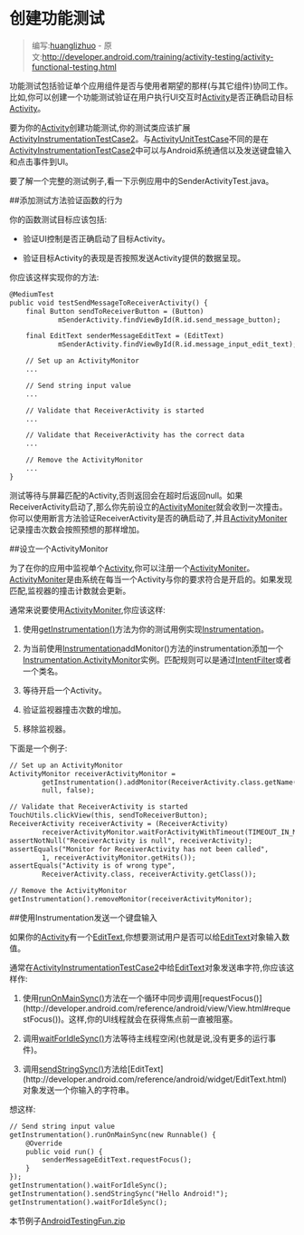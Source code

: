 # 创建功能测试

> 编写:[huanglizhuo](https://github.com/huanglizhuo) - 原文:<http://developer.android.com/training/activity-testing/activity-functional-testing.html>

功能测试包括验证单个应用组件是否与使用者期望的那样(与其它组件)协同工作。比如,你可以创建一个功能测试验证在用户执行UI交互时[Activity](http://developer.android.com/reference/android/app/Activity.html)是否正确启动目标[Activity](http://developer.android.com/reference/android/app/Activity.html)。

要为你的[Activity](http://developer.android.com/reference/android/app/Activity.html)创建功能测试,你的测试类应该扩展[ActivityInstrumentationTestCase2](http://developer.android.com/reference/android/test/ActivityInstrumentationTestCase2.html)。与[ActivityUnitTestCase](http://developer.android.com/reference/android/test/ActivityUnitTestCase.html)不同的是在[ActivityInstrumentationTestCase2](http://developer.android.com/reference/android/test/ActivityInstrumentationTestCase2.html)中可以与Android系统通信以及发送键盘输入和点击事件到UI。

要了解一个完整的测试例子,看一下示例应用中的SenderActivityTest.java。

##添加测试方法验证函数的行为

你的函数测试目标应该包括:

* 验证UI控制是否正确启动了目标Activity。

* 验证目标Activity的表现是否按照发送Activity提供的数据呈现。

你应该这样实现你的方法:

```xml
@MediumTest
public void testSendMessageToReceiverActivity() {
    final Button sendToReceiverButton = (Button)
            mSenderActivity.findViewById(R.id.send_message_button);

    final EditText senderMessageEditText = (EditText)
            mSenderActivity.findViewById(R.id.message_input_edit_text);

    // Set up an ActivityMonitor
    ...

    // Send string input value
    ...

    // Validate that ReceiverActivity is started
    ...

    // Validate that ReceiverActivity has the correct data
    ...

    // Remove the ActivityMonitor
    ...
}
```

测试等待与屏幕匹配的Activity,否则返回会在超时后返回null。如果ReceiverActivity启动了,那么你先前设立的[ActivityMoniter](http://developer.android.com/reference/android/app/Instrumentation.ActivityMonitor.html)就会收到一次撞击。你可以使用断言方法验证ReceiverActivity是否的确启动了,并且[ActivityMoniter](http://developer.android.com/reference/android/app/Instrumentation.ActivityMonitor.html)记录撞击次数会按照预想的那样增加。

##设立一个ActivityMonitor

为了在你的应用中监视单个[Activity](http://developer.android.com/reference/android/app/Activity.html),你可以注册一个[ActivityMoniter](http://developer.android.com/reference/android/app/Instrumentation.ActivityMonitor.html)。[ActivityMoniter](http://developer.android.com/reference/android/app/Instrumentation.ActivityMonitor.html)是由系统在每当一个Activity与你的要求符合是开启的。如果发现匹配,监视器的撞击计数就会更新。

通常来说要使用[ActivityMoniter](http://developer.android.com/reference/android/app/Instrumentation.ActivityMonitor.html),你应该这样:

1. 使用[getInstrumentation()](http://developer.android.com/reference/android/test/InstrumentationTestCase.html#getInstrumentation())方法为你的测试用例实现[Instrumentation](http://developer.android.com/reference/android/app/Instrumentation.html)。

2. 为当前使用[Instrumentation](http://developer.android.com/reference/android/app/Instrumentation.html)addMonitor()方法的instrumentation添加一个[Instrumentation.ActivityMonitor](http://developer.android.com/reference/android/app/Instrumentation.ActivityMonitor.html)实例。匹配规则可以是通过[IntentFilter](http://developer.android.com/reference/android/content/IntentFilter.html)或者一个类名。

3. 等待开启一个Activity。

4. 验证监视器撞击次数的增加。

5. 移除监视器。

下面是一个例子:

```xml
// Set up an ActivityMonitor
ActivityMonitor receiverActivityMonitor =
        getInstrumentation().addMonitor(ReceiverActivity.class.getName(),
        null, false);

// Validate that ReceiverActivity is started
TouchUtils.clickView(this, sendToReceiverButton);
ReceiverActivity receiverActivity = (ReceiverActivity)
        receiverActivityMonitor.waitForActivityWithTimeout(TIMEOUT_IN_MS);
assertNotNull("ReceiverActivity is null", receiverActivity);
assertEquals("Monitor for ReceiverActivity has not been called",
        1, receiverActivityMonitor.getHits());
assertEquals("Activity is of wrong type",
        ReceiverActivity.class, receiverActivity.getClass());

// Remove the ActivityMonitor
getInstrumentation().removeMonitor(receiverActivityMonitor);
```

##使用Instrumentation发送一个键盘输入

如果你的[Activity](http://developer.android.com/reference/android/app/Activity.html)有一个[EditText](http://developer.android.com/reference/android/widget/EditText.html),你想要测试用户是否可以给[EditText](http://developer.android.com/reference/android/widget/EditText.html)对象输入数值。

通常在[ActivityInstrumentationTestCase2](http://developer.android.com/reference/android/test/ActivityInstrumentationTestCase2.html)中给[EditText](http://developer.android.com/reference/android/widget/EditText.html)对象发送串字符,你应该这样作:

1. 使用[runOnMainSync()](http://developer.android.com/reference/android/app/Instrumentation.html#runOnMainSync(java.lang.Runnable))方法在一个循环中同步调用[requestFocus()](http://developer.android.com/reference/android/view/View.html#requestFocus())。这样,你的UI线程就会在获得焦点前一直被阻塞。

2. 调用[waitForIdleSync()](http://developer.android.com/reference/android/app/Instrumentation.html#waitForIdleSync())方法等待主线程空闲(也就是说,没有更多的运行事件)。

3. 调用[sendStringSync()](http://developer.android.com/reference/android/app/Instrumentation.html#sendStringSync(java.lang.String))方法给[EditText](http://developer.android.com/reference/android/widget/EditText.html)对象发送一个你输入的字符串。

想这样:

```xml
// Send string input value
getInstrumentation().runOnMainSync(new Runnable() {
    @Override
    public void run() {
        senderMessageEditText.requestFocus();
    }
});
getInstrumentation().waitForIdleSync();
getInstrumentation().sendStringSync("Hello Android!");
getInstrumentation().waitForIdleSync();
```

本节例子[AndroidTestingFun.zip](http://developer.android.com/shareables/training/AndroidTestingFun.zip)
